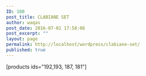 ```yaml
---
ID: 180
post_title: CLABIANE SET
author: waqas
post_date: 2016-07-01 17:58:06
post_excerpt: ""
layout: page
permalink: http://localhost/wordpress/clabiane-set/
published: true
---
```

<div id="page_top_best_items">
[products ids="192,193, 187, 181"]</div>